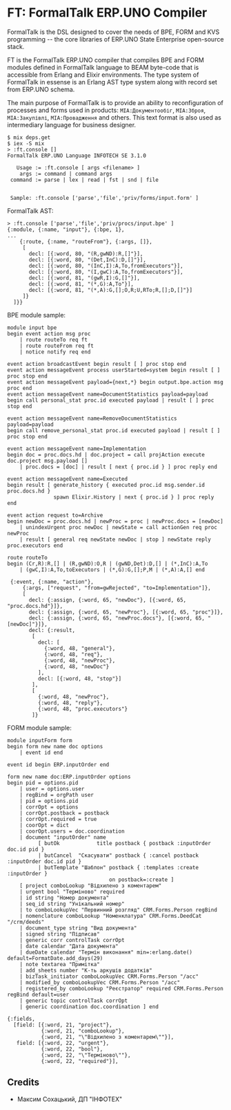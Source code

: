 FT: FormalTalk ERP.UNO Compiler
===============================

FormalTalk is the DSL designed to cover the needs of BPE,
FORM and KVS programming -- the core libraries of ERP.UNO
State Enterprise open-source stack.

FT is the FormalTalk ERP.UNO compiler that compiles BPE and FORM
modules defined in FormalTalk language to BEAM byte-code that is
accessible from Erlang and Elixir environments. The type system
of FormalTalk in essense is an Erlang AST type system along with
record set from ERP.UNO schema.

The main purpose of FormalTalk is to provide an ability to
reconfiguration of processes and forms used in products:
`MIA:Документообіг`, `МІА:Зброя`, `МІА:Закупівлі`, `МІА:Провадження`
and others. This text format is also used as intermediary language
for business designer.

```
$ mix deps.get
$ iex -S mix
> :ft.console []
FormalTalk ERP.UNO Language INFOTECH SE 3.1.0

   Usage := :ft.console [ args <filename> ]
    args := command | command args
 command := parse | lex | read | fst | snd | file


 Sample: :ft.console ['parse','file','priv/forms/input.form' ]
```

FormalTalk AST:

```
> :ft.console ['parse','file','priv/procs/input.bpe' ]
{:module, {:name, "input"}, {:bpe, 1},
...
    {:route, {:name, "routeFrom"}, {:args, []},
     [
       decl: [{:word, 80, "(R,gwND):R,[]"}],
       decl: [{:word, 80, "(Det,InC):D,[]"}],
       decl: [{:word, 80, "(InC,I):A,To,fromExecutors"}],
       decl: [{:word, 80, "(I,gwC):A,To,fromExecutors"}],
       decl: [{:word, 81, "(gwR,I):G,[]"}],
       decl: [{:word, 81, "(*,G):A,To"}],
       decl: [{:word, 81, "(*,A):G,[];O,R;U,RTo;R,[];D,[]"}]
     ]}
  ]}}
```

BPE module sample:

```
module input bpe
begin event action msg proc
    | route routeTo req ft
    | route routeFrom req ft
    | notice notify req end

event action broadcastEvent begin result [ ] proc stop end
event action messageEvent process userStarted=system begin result [ ] proc stop end
event action messageEvent payload={next,*} begin output.bpe.action msg proc end
event action messageEvent name=DocumentStatistics payload=payload
begin call personal_stat proc.id executed payload | result [ ] proc stop end

event action messageEvent name=RemoveDocumentStatistics payload=payload
begin call remove_personal_stat proc.id executed payload | result [ ] proc stop end

event action messageEvent name=Implementation
begin doc = proc.docs.hd | doc.project = call projAction execute doc.project msg.payload []
    | proc.docs = [doc] | result [ next { proc.id } ] proc reply end

event action messageEvent name=Executed
begin result [ generate_history { executed proc.id msg.sender.id proc.docs.hd }
               spawn Elixir.History | next { proc.id } ] proc reply end

event action request to=Archive
begin newDoc = proc.docs.hd | newProc = proc | newProc.docs = [newDoc]
    | unindexUrgent proc newDoc | newState = call actionGen req proc newProc
    | result [ general req newState newDoc | stop ] newState reply proc.executors end

route routeTo
begin (Cr,R):R,[] | (R,gwND):O,R | (gwND,Det):D,[] | (*,InC):A,To
    | (gwC,I):A,To,toExecutors | (*,G):G,[];P,M | (*,A):A,[] end
```

```
 {:event, {:name, "action"},
     {:args, ["request", "from=gwRejected", "to=Implementation"]},
     [
       decl: {:assign, {:word, 65, "newDoc"}, [{:word, 65, "proc.docs.hd"}]},
       decl: {:assign, {:word, 65, "newProc"}, [{:word, 65, "proc"}]},
       decl: {:assign, {:word, 65, "newProc.docs"}, [{:word, 65, "[newDoc]"}]},
       decl: {:result,
        [
          decl: [
            {:word, 48, "general"},
            {:word, 48, "req"},
            {:word, 48, "newProc"},
            {:word, 48, "newDoc"}
          ],
          decl: [{:word, 48, "stop"}]
        ],
        [
          {:word, 48, "newProc"},
          {:word, 48, "reply"},
          {:word, 48, "proc.executors"}
        ]}
```

FORM module sample:

```
module inputForm form
begin form new name doc options
    | event id end

event id begin ERP.inputOrder end

form new name doc:ERP.inputOrder options
begin pid = options.pid
    | user = options.user
    | regBind = orgPath user
    | pid = options.pid
    | corrOpt = options
    | corrOpt.postback = postback
    | corrOpt.required = true
    | coorOpt = dict
    | coorOpt.users = doc.coordination
    | document "inputOrder" name
          [ butOk            title postback { postback :inputOrder doc.id pid }
          | butCancel  "Скасувати" postback { :cancel postback :inputOrder doc.id pid }
          | butTemplate "Шаблон" postback { :templates :create :inputOrder }
                                 on postback=:create ]
    [ project comboLookup "Відхилено з коментарем"
    | urgent bool "Терміново" required
    | id string "Номер документа"
    | seq_id string "Унікальний номер"
    | to comboLookupVec "Первинний розгляд" CRM.Forms.Person regBind
    | nomenclature comboLookup "Номенклатура" CRM.Forms.DeedCat "/crm/deeds"
    | document_type string "Вид документа"
    | signed string "Підписав"
    | generic corr controlTask corrOpt
    | date calendar "Дата документа"
    | dueDate calendar "Термін виконання" min=:erlang.date() default=FormatDate.add_days(29)
    | note textarea "Примітка"
    | add_sheets number "К-ть аркушів додатків"
    | bizTask_initiator comboLookupVec CRM.Forms.Person "/acc"
    | modified_by comboLookupVec CRM.Forms.Person "/acc"
    | registered_by comboLookup "Реєстратор" required CRM.Forms.Person regBind default=user
    | generic topic controlTask corrOpt
    | generic coordination doc.coordination ] end

```

```
{:fields,
  [field: [{:word, 21, "project"},
           {:word, 21, "comboLookup"},
           {:word, 21, "\"Відхилено з коментарем\""}],
   field: [{:word, 22, "urgent"},
           {:word, 22, "bool"},
           {:word, 22, "\"Терміново\""},
           {:word, 22, "required"}],
```

Credits
-------

* Максим Сохацький, ДП "ІНФОТЕХ"
